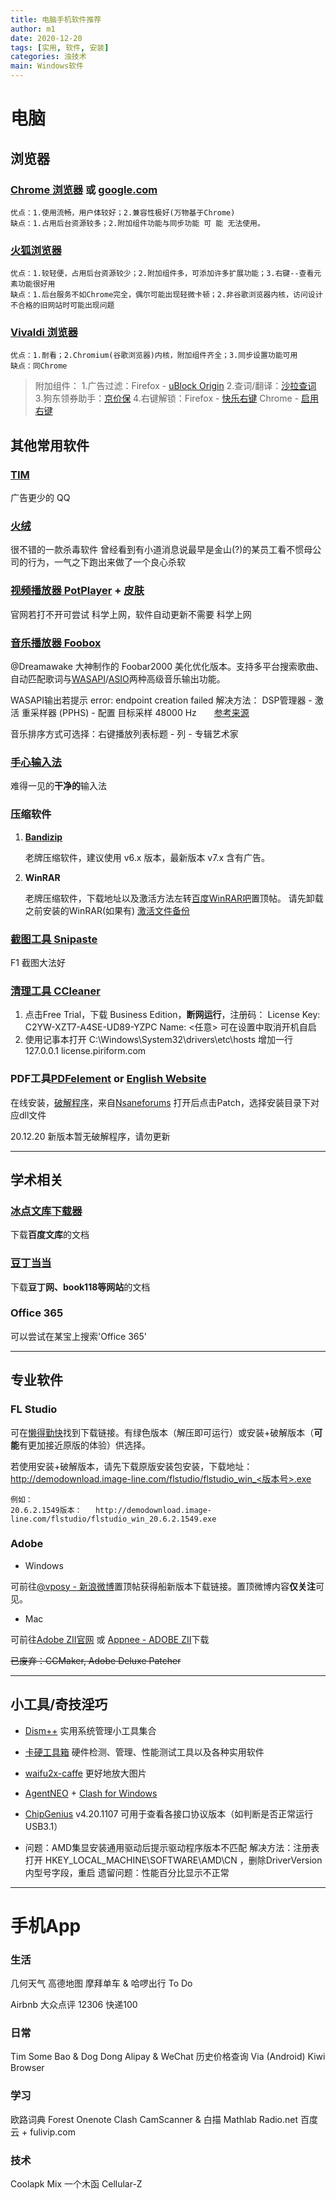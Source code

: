 ```yaml
---
title: 电脑手机软件推荐
author: m1
date: 2020-12-20
tags: [实用, 软件, 安装]
categories: 浊技术
main: Windows软件
---
```

# 电脑

## 浏览器

### [Chrome 浏览器](https://www.google.cn/intl/zh-CN/chrome/) 或 [google.com](https://www.google.com/intl/zh-CN/chrome/)

    优点：1.使用流畅，用户体较好；2.兼容性极好(万物基于Chrome)
    缺点：1.占用后台资源较多；2.附加组件功能与同步功能 可 能 无法使用。

### [火狐浏览器](https://www.mozilla.org/zh-CN/firefox/new/?redirect_source=firefox-com)

    优点：1.较轻便，占用后台资源较少；2.附加组件多，可添加许多扩展功能；3.右键--查看元素功能很好用
    缺点：1.后台服务不如Chrome完全，偶尔可能出现轻微卡顿；2.非谷歌浏览器内核，访问设计不合格的旧网站时可能出现问题

### [Vivaldi 浏览器](https://vivaldi.com/zh-hans/)

    优点：1.耐看；2.Chromium(谷歌浏览器)内核，附加组件齐全；3.同步设置功能可用
    缺点：同Chrome

> 附加组件： 
    1.广告过滤：Firefox - [uBlock Origin](https://addons.mozilla.org/zh-CN/firefox/addon/ublock-origin/) 
    2.查词/翻译：[沙拉查词](https://saladict.crimx.com/) 
    3.狗东领券助手：[京价保](https://jjb.im/)
    4.右键解锁：Firefox - [快乐右键](https://addons.mozilla.org/zh-CN/firefox/addon/%E5%BF%AB%E4%B9%90%E5%8F%B3%E9%94%AE/)  Chrome - [启用右键](https://chrome.google.com/webstore/detail/enable-right-click-for-go/ofgdcdohlhjfdhbnfkikfeakhpojhpgm)

## 其他常用软件

### [TIM](https://office.qq.com/)

广告更少的 QQ

### [火绒](https://www.huorong.cn/)

很不错的一款杀毒软件
<span class="heimu" title="你知道的太多了">曾经看到有小道消息说最早是金山(?)的某员工看不惯母公司的行为，一气之下跑出来做了一个良心杀软</span>

### [视频播放器 PotPlayer](http://potplayer.daum.net/?lang=zh_CN) + [皮肤](modern_x_for_potplayer_update_by_illequal_d9a1sdy.zip)

官网若打不开可尝试 科学上网，软件自动更新不需要 科学上网

### [音乐播放器 Foobox](http://blog.sina.com.cn/s/blog_4c5167670102xhln.html)

@Dreamawake 大神制作的 Foobar2000 美化优化版本。支持多平台搜索歌曲、自动匹配歌词与[WASAPI](https://baike.baidu.com/item/WASAPI/8114771?fr=aladdin)/[ASIO](https://baike.baidu.com/item/ASIO)两种高级音乐输出功能。

WASAPI输出若提示 error: endpoint creation failed 解决方法：
DSP管理器 - 激活 重采样器 (PPHS) - 配置 目标采样 48000 Hz　　[参考来源](https://tieba.baidu.com/p/5431845992)

音乐排序方式可选择：右键播放列表标题 - 列 - 专辑艺术家

### [手心输入法](http://www.xinshuru.com/)

难得一见的**干净的**输入法

### 压缩软件

1. **[Bandizip](http://www.bandisoft.com/bandizip/old/6/)**

    老牌压缩软件，建议使用 v6.x 版本，最新版本 v7.x 含有广告。

2. **WinRAR**

    老牌压缩软件，下载地址以及激活方法左转[百度WinRAR吧](https://tieba.baidu.com/f?kw=winrar)置顶帖。
    请先卸载之前安装的WinRAR(如果有)
    [激活文件备份](rarkey.rar)

### [截图工具 Snipaste](https://zh.snipaste.com/)

F1 截图大法好

### [清理工具 CCleaner](http://www.ccleaner.com/business/ccleaner-business-edition)

1. 点击Free Trial，下载 Business Edition，**断网运行**，注册码：
    License Key: C2YW-XZT7-A4SE-UD89-YZPC
    Name: <任意>
可在设置中取消开机自启
2. 使用记事本打开 C:\Windows\System32\drivers\etc\hosts
增加一行
127.0.0.1 license.piriform.com

### PDF工具[PDFelement](https://pdf.wondershare.cn) or [English Website](https://pdf.wondershare.com)

在线安装，[破解程序](PDFelement_v7.x.x_Patch_v3.5_By_DFoX.exe)，来自[Nsaneforums](https://www.nsaneforums.com/search/?&q=PDFelement&search_and_or=and&sortby=relevancy)
打开后点击Patch，选择安装目录下对应dll文件

20.12.20 新版本暂无破解程序，请勿更新

---

## 学术相关

### [冰点文库下载器](http://www.bingdian001.com/?p=832)

下载**百度文库**的文档

### [豆丁当当](https://www.52pojie.cn/thread-1185880-1-1.html)

下载**豆丁网、book118等网站**的文档

### Office 365

可以尝试在某宝上搜索'Office 365'

---

## 专业软件
### FL Studio

可在[懒得勤快](https://ldqk.org/1373)找到下载链接。有绿色版本（解压即可运行）或安装+破解版本（**可能**有更加接近原版的体验）供选择。

若使用安装+破解版本，请先下载原版安装包安装，下载地址：
    http://demodownload.image-line.com/flstudio/flstudio_win_<版本号>.exe

    例如：
    20.6.2.1549版本：   http://demodownload.image-line.com/flstudio/flstudio_win_20.6.2.1549.exe

### Adobe

* Windows

可前往[@vposy - 新浪微博](https://www.weibo.com/vposy)置顶帖获得船新版本下载链接。置顶微博内容**仅关注**可见。

* Mac

可前往[Adobe ZII官网](https://www.adobezii.com) 或 [Appnee - ADOBE ZII](https://free.appnee.com/adobe-zii/)下载

~~已废弃：CCMaker, Adobe Deluxe Patcher~~

---

## 小工具/奇技淫巧

- [Dism++](https://www.chuyu.me/zh-Hans/index.html) 实用系统管理小工具集合

- [卡硬工具箱](http://www.kbtool.cn/) 硬件检测、管理、性能测试工具以及各种实用软件

- [waifu2x-caffe](https://github.com/lltcggie/waifu2x-caffe/releases) 更好地放大图片

- [AgentNEO](https://neoladder.org/) + [Clash for Windows](https://github.com/Fndroid/clash_for_windows_pkg)

- [ChipGenius](ChipGenius_v4_20_1107_fix.rar) v4.20.1107 可用于查看各接口协议版本（如判断是否正常运行USB3.1）

- 问题：AMD集显安装通用驱动后提示驱动程序版本不匹配
  解决方法：注册表打开 HKEY_LOCAL_MACHINE\SOFTWARE\AMD\CN ，删除DriverVersion内型号字段，重启
  遗留问题：性能百分比显示不正常

---

# 手机App

### 生活

几何天气
高德地图
摩拜单车 & 哈啰出行
To Do

Airbnb
大众点评
12306
快递100

### 日常

Tim
Some Bao & Dog Dong
Alipay & WeChat
历史价格查询
Via (Android)
Kiwi Browser

### 学习

欧路词典
Forest
Onenote
Clash
CamScanner & 白描
Mathlab
Radio.net
百度云 + fulivip.com

### 技术

Coolapk
Mix
一个木函
Cellular-Z







